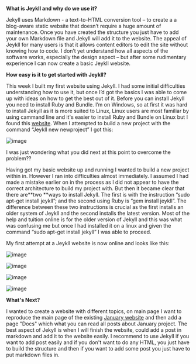 **What is Jeykll and why do we use it?**

Jekyll uses Markdown - a text-to-HTML conversion
tool – to create a a blog-aware static website that doesn’t require a huge
amount of maintenance. Once you have created the structure you just have to add
your own Markdown file and Jekyll will add it to the website. The appeal of Jeykll for many users is that it allows content editors to
edit the site without knowing how to code. I don’t yet understand how all aspects of the
software works, especially the design aspect – but after some rudimentary
experience I can now create a basic Jeykll website.


**How easy is it to get started with Jeykll?**

This week I built my first website using Jekyll.
I had some initial difficulties understanding how to use it, but once I’d
got the basics I was able to come up with ideas on how to get the best out of
it. Before you can install Jekyll you need to install Ruby and Bundle. I’m on
Windows, so at first it was hard to install Jekyll as it is more suited to
Linux, Linux users are most familiar by using cammand line and it's easier to install Ruby and Bundle on Linux but I found this [website](http://jekyll-windows.juthilo.com/). When I attempted to build a new project with the command “Jeykll new newproject”
I got this:

![image](https://github.com/Jdarroy/Internship/blob/master/blogpost/jekyll%20new%20newproject.PNG)

I was just wondering what you did next at this point to overcome the
problem??


Having got my basic website up and running I wanted
to build a new project within in. However I ran into difficulties almost
immediately. I assumed I had made a mistake earlier on in the process as I did
not appear to have the correct architecture to build my project with. But then
it became clear that there are**two&nbsp;**ways to install
Jekyll. The first is with the instruction “sudo apt-get install jeykll”; and
the second using Ruby is “gem install jeykll”. The difference between these two
instructions is crucial as the first installs an older system of Jeykll and the
second installs the latest version. Most of the help and tuition online is for
the older version of Jekyll and this was what was confusing me but once I
had installed it on a linux and given the command “sudo apt-get install jekyll”
I was able to proceed.

My first attempt at a Jeykll website is now online
and looks like this:

![image](https://github.com/Jdarroy/Internship/blob/master/blogpost/FireShot%20Screen%20Capture%20%23018%20-%20'Eclipse%20January'%20-%20jdarroy_github_io.png)

![image](https://github.com/Jdarroy/Internship/blob/master/blogpost/FireShot%20Screen%20Capture%20%23019%20-%20'Docs%20I%20Eclipse%20January'%20-%20jdarroy_github_io_docs.png)

![image](https://github.com/Jdarroy/Internship/blob/master/blogpost/FireShot%20Screen%20Capture%20%23020%20-%20'News%20I%20Eclipse%20January'%20-%20jdarroy_github_io_docs_news.png)

![image](https://github.com/Jdarroy/Internship/blob/master/blogpost/FireShot%20Screen%20Capture%20%23021%20-%20'About%20I%20Eclipse%20January'%20-%20jdarroy_github_io_about.png)

**What's Next?**

I wanted to create a website with different topics, on main page I want to reproduce the main page of the existing [January website](https://www.eclipse.org/january/) and then add a page "Docs" which what you can read all posts about January project. The best aspect of Jekyll is when I will finish the website, could add a post in markdown and add it to the website easily. I recommend to use Jekyll if you want to add post easily and if you don't want to do any HTML, you just have to build the structure and then if you want to add some post you just have to put markdown files in.